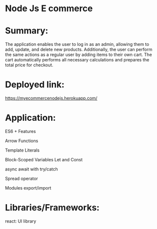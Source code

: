 # Node Js E commerce


# Summary:
The application enables the user to log in as an admin, allowing them to add, update, and delete new products. Additionally, the user can perform the same 
actions as a regular user by adding items to their own cart. The cart automatically performs all necessary calculations and 
prepares the total price for checkout.



# Deployed link:

https://myecommercenodejs.herokuapp.com/


# Application:

ES6 + Features

Arrow Functions

Template Literals

Block-Scoped Variables Let and Const

async await with try/catch

Spread operator

Modules export/import

# Libraries/Frameworks:

react: UI library

